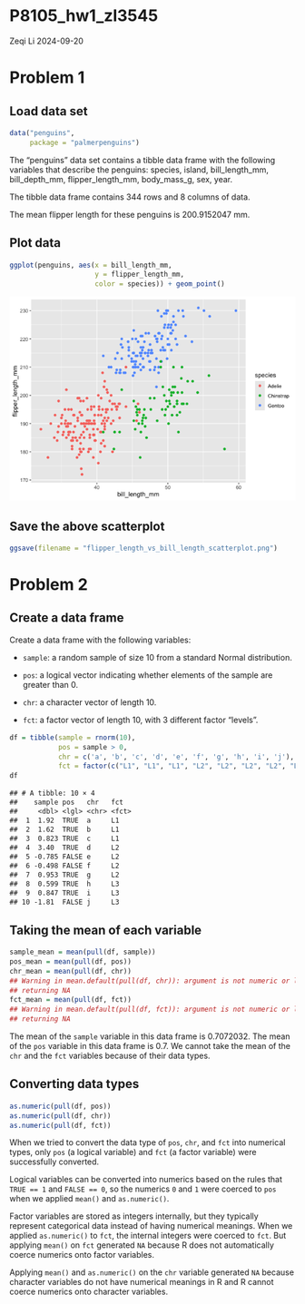 P8105_hw1_zl3545
================
Zeqi Li
2024-09-20

# Problem 1

## Load data set

``` r
data("penguins",
     package = "palmerpenguins")
```

The “penguins” data set contains a tibble data frame with the following
variables that describe the penguins: species, island, bill_length_mm,
bill_depth_mm, flipper_length_mm, body_mass_g, sex, year.

The tibble data frame contains 344 rows and 8 columns of data.

The mean flipper length for these penguins is 200.9152047 mm.

## Plot data

``` r
ggplot(penguins, aes(x = bill_length_mm,
                     y = flipper_length_mm,
                     color = species)) + geom_point()
```

![](P8105_hw1_zl3545_files/figure-gfm/plot_data-1.png)<!-- -->

## Save the above scatterplot

``` r
ggsave(filename = "flipper_length_vs_bill_length_scatterplot.png")
```

# Problem 2

## Create a data frame

Create a data frame with the following variables:

- `sample`: a random sample of size 10 from a standard Normal
  distribution.

- `pos`: a logical vector indicating whether elements of the sample are
  greater than 0.

- `chr`: a character vector of length 10.

- `fct`: a factor vector of length 10, with 3 different factor “levels”.

``` r
df = tibble(sample = rnorm(10),
            pos = sample > 0,
            chr = c('a', 'b', 'c', 'd', 'e', 'f', 'g', 'h', 'i', 'j'),
            fct = factor(c("L1", "L1", "L1", "L2", "L2", "L2", "L2", "L3", "L3", "L3")))
df
```

    ## # A tibble: 10 × 4
    ##    sample pos   chr   fct  
    ##     <dbl> <lgl> <chr> <fct>
    ##  1  1.92  TRUE  a     L1   
    ##  2  1.62  TRUE  b     L1   
    ##  3  0.823 TRUE  c     L1   
    ##  4  3.40  TRUE  d     L2   
    ##  5 -0.785 FALSE e     L2   
    ##  6 -0.498 FALSE f     L2   
    ##  7  0.953 TRUE  g     L2   
    ##  8  0.599 TRUE  h     L3   
    ##  9  0.847 TRUE  i     L3   
    ## 10 -1.81  FALSE j     L3

## Taking the mean of each variable

``` r
sample_mean = mean(pull(df, sample))
pos_mean = mean(pull(df, pos))
chr_mean = mean(pull(df, chr))
## Warning in mean.default(pull(df, chr)): argument is not numeric or logical:
## returning NA
fct_mean = mean(pull(df, fct))
## Warning in mean.default(pull(df, fct)): argument is not numeric or logical:
## returning NA
```

The mean of the `sample` variable in this data frame is 0.7072032. The
mean of the `pos` variable in this data frame is 0.7. We cannot take the
mean of the `chr` and the `fct` variables because of their data types.

## Converting data types

``` r
as.numeric(pull(df, pos))
as.numeric(pull(df, chr))
as.numeric(pull(df, fct))
```

When we tried to convert the data type of `pos`, `chr`, and `fct` into
numerical types, only `pos` (a logical variable) and `fct` (a factor
variable) were successfully converted.

Logical variables can be converted into numerics based on the rules that
`TRUE == 1` and `FALSE == 0`, so the numerics `0` and `1` were coerced
to `pos` when we applied `mean()` and `as.numeric()`.

Factor variables are stored as integers internally, but they typically
represent categorical data instead of having numerical meanings. When we
applied `as.numeric()` to `fct`, the internal integers were coerced to
`fct`. But applying `mean()` on `fct` generated `NA` because R does not
automatically coerce numerics onto factor variables.

Applying `mean()` and `as.numeric()` on the `chr` variable generated
`NA` because character variables do not have numerical meanings in R and
R cannot coerce numerics onto character variables.

